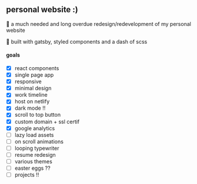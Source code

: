 ## personal website :)

🌱 a much needed and long overdue redesign/redevelopment of my personal website

🔨 built with gatsby, styled components and a dash of scss

#### goals
- [x] react components
- [x] single page app
- [x] responsive
- [x] minimal design
- [x] work timeline
- [x] host on netlify
- [x] dark mode !! 
- [x] scroll to top button
- [x] custom domain + ssl certif
- [x] google analytics
- [ ] lazy load assets
- [ ] on scroll animations
- [ ] looping typewriter
- [ ] resume redesign
- [ ] various themes
- [ ] easter eggs ?? 
- [ ] projects !! 
